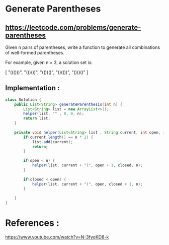 # Generate Parentheses
## https://leetcode.com/problems/generate-parentheses

Given n pairs of parentheses, write a function to generate all combinations of well-formed parentheses.

For example, given n = 3, a solution set is:

[
  "((()))",
  "(()())",
  "(())()",
  "()(())",
  "()()()"
]

## Implementation :
```java
class Solution {
    public List<String> generateParenthesis(int n) {
        List<String> list = new ArrayList<>();
        helper(list, "" , 0, 0, n);
        return list;
    }
    
    private void helper(List<String> list , String current, int open, int closed, int n) {
        if(current.length() == n * 2) {
            list.add(current);
            return;
        }
        
        if(open < n) {
            helper(list, current + "(", open + 1, closed, n);
        }
        
        if(closed < open) {
            helper(list, current + ")", open, closed + 1, n);
        }
            
    }
}
```

# References :
https://www.youtube.com/watch?v=N-3fyoKD8-k

